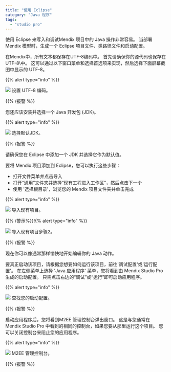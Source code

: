 ```yaml
---
title: "使用 Eclipse"
category: "Java 程序"
tags:
  - "studio pro"
---
```


使用 Eclipse 来写入和调试Mendix 项目中的 Java 操作非常容易。 当部署Mendix 模型时，生成一个 Eclipse 项目文件、类路径文件和启动配置。

在Mendix中，所有文本都保存在UTF-8编码中。 首先请确保你的源代码也保存在UTF-8\中。 这可以通过以下窗口菜单和选择首选项来实现，然后选择下面屏幕截图中显示的 UTF-8。

{{% alert type="info" %}}

![](attachments/java-programming/918120.png) 设置 UTF-8 编码。

{{% /报警 %}}

您还应该安装并选择一个 Java 开发包 (JDK)。

{{% alert type="info" %}}

![](attachments/java-programming/918186.png) 选择默认JDK。

{{% /报警 %}}

请确保您在 Eclipse 中添加一个 JDK 并选择它作为默认值。

要将 Mendix 项目添加到 Eclipse，您可以执行这些步骤：

*   打开文件菜单并点击导入
*   打开“通用”文件夹并选择“现有工程进入工作区”，然后点击下一个
*   使用 '选择根目录'，浏览您的 Mendix 项目文件夹并单击完成

{{% alert type="info" %}}

![](attachments/java-programming/917580.png) 导入现有项目。

{{% /警示%}}!{% alert type="info" %}}

![](attachments/java-programming/917527.png) 导入现有项目步骤2。

{{% /报警 %}}

现在你可以像通常那样愉快地开始编辑你的 Java 动作。

要真正启动该项目，请根据您想要如何运行该项目，前往'调试配置'或'运行配置'。 在左侧菜单上选择 'Java 应用程序' 菜单，您将看到由 Mendix Studio Pro生成的启动配置。 只需点击右边的“调试”或“运行”即可启动应用程序。

{{% alert type="info" %}}

![](attachments/java-programming/917586.png) 查找您的启动配置。

{{% /报警 %}}

启动应用程序后，您将看到M2EE 管理控制台弹出窗口。 这是与您通常在 Mendix Studio Pro 中看到的相同的控制台，如果您要从那里运行这个项目。 您可以关闭控制台来阻止您的应用程序。

{{% alert type="info" %}}

![](attachments/java-programming/917582.png) M2EE 管理控制台。

{{% /报警 %}}
